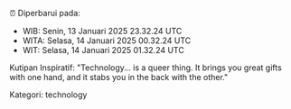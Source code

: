 ⏰ Diperbarui pada:
- WIB: Senin, 13 Januari 2025 23.32.24 UTC
- WITA: Selasa, 14 Januari 2025 00.32.24 UTC
- WIT: Selasa, 14 Januari 2025 01.32.24 UTC

Kutipan Inspiratif:
"Technology... is a queer thing. It brings you great gifts with one hand, and it stabs you in the back with the other."


Kategori: technology

